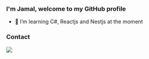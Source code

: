 ### I'm Jamal, welcome to my GitHub profile
- 🌱 I’m learning C#, Reactjs and Nestjs at the moment

### Contact 

<p>
  <a href="https://www.linkedin.com/in/jamal-idaissa/" target="_blank" >
    <img src="https://img.shields.io/badge/LinkedIn-0077B5?style=for-the-badge&logo=linkedin&logoColor=white"/>
  </a>
</p>

